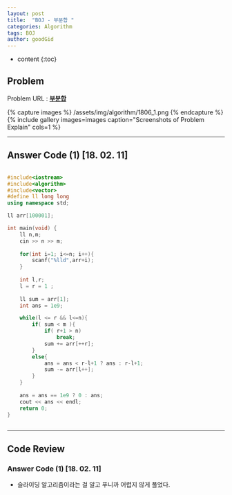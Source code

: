 ```yaml
---
layout: post
title:  "BOJ - 부분합 "
categories: Algorithm
tags: BOJ
author: goodGid
---
```

* content
{:toc}


## Problem 
Problem URL : **[부분합](https://www.acmicpc.net/problem/1806)**

{% capture images %}
    /assets/img/algorithm/1806_1.png
{% endcapture %}
{% include gallery images=images caption="Screenshots of Problem Explain" cols=1 %}

---
 
## Answer Code (1) [18. 02. 11]
``` cpp

#include<iostream>
#include<algorithm>
#include<vector>
#define ll long long
using namespace std;

ll arr[100001];

int main(void) {
    ll n,m;
    cin >> n >> m;
    
    for(int i=1; i<=n; i++){
        scanf("%lld",arr+i);
    }
    
    int l,r;
    l = r = 1 ;
    
    ll sum = arr[1];
    int ans = 1e9;

    while(l <= r && l<=n){
        if( sum < m ){
            if( r+1 > n)
                break;
            sum += arr[++r];
        }
        else{
            ans = ans < r-l+1 ? ans : r-l+1;
            sum -= arr[l++];
        }
    }
    
    ans = ans == 1e9 ? 0 : ans;
    cout << ans << endl;
    return 0;
}



```



---
## Code Review

### Answer Code (1) [18. 02. 11]

* 슬라이딩 알고리즘이라는 걸 알고 푸니까 어렵지 않게 풀었다.